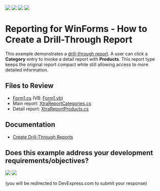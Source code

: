 <!-- default badges list -->
![](https://img.shields.io/endpoint?url=https://codecentral.devexpress.com/api/v1/VersionRange/128599400/23.2.2%2B)
[![](https://img.shields.io/badge/Open_in_DevExpress_Support_Center-FF7200?style=flat-square&logo=DevExpress&logoColor=white)](https://supportcenter.devexpress.com/ticket/details/E875)
[![](https://img.shields.io/badge/📖_How_to_use_DevExpress_Examples-e9f6fc?style=flat-square)](https://docs.devexpress.com/GeneralInformation/403183)
[![](https://img.shields.io/badge/💬_Leave_Feedback-feecdd?style=flat-square)](#does-this-example-address-your-development-requirementsobjectives)
<!-- default badges end -->

# Reporting for WinForms - How to Create a Drill-Through Report

This example demonstrates a [drill-through report](https://docs.devexpress.com/XtraReports/4789). A user can click a **Category** entry to invoke a detail report with **Products**. This report type keeps the original report compact while still allowing access to more detailed information. 

## Files to Review

* [Form1.cs](./CS/Form1.cs) (VB: [Form1.vb](./VB/Form1.vb))
* Main report: [XtraReportCategories.cs](./CS/XtraReportCategories.cs) 
* Detail report: [XtraReportProducts.cs](./CS/XtraReportProducts.cs)

## Documentation

* [Create Drill-Through Reports](https://docs.devexpress.com/XtraReports/4789)
<!-- feedback -->
## Does this example address your development requirements/objectives?

[<img src="https://www.devexpress.com/support/examples/i/yes-button.svg"/>](https://www.devexpress.com/support/examples/survey.xml?utm_source=github&utm_campaign=reporting-winforms-drill-through&~~~was_helpful=yes) [<img src="https://www.devexpress.com/support/examples/i/no-button.svg"/>](https://www.devexpress.com/support/examples/survey.xml?utm_source=github&utm_campaign=reporting-winforms-drill-through&~~~was_helpful=no)

(you will be redirected to DevExpress.com to submit your response)
<!-- feedback end -->
